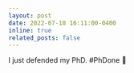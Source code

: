 ```yaml
---
layout: post
date: 2022-07-18 16:11:00-0400
inline: true
related_posts: false
---
```


I just defended my PhD. #PhDone :tada:
